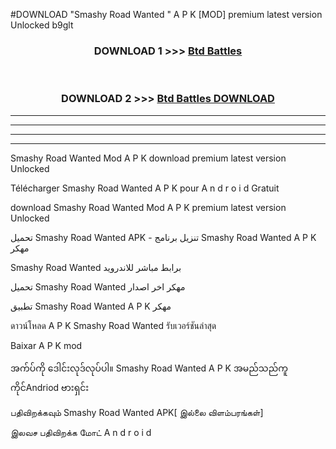 #DOWNLOAD "Smashy Road Wanted " A P K [MOD] premium latest version Unlocked b9glt 



<div align="center">

<h3>DOWNLOAD 1 >>> <a href="https://getmod1.web.app/?judule=Btd Battles">Btd Battles</a></h3><br>

<h3>DOWNLOAD 2 >>> <a href="https://getmod1.web.app/?judule=Btd Battles">Btd Battles DOWNLOAD</a></h3>

</div>


----------------------------------------------------------

----------------------------------------------------------

----------------------------------------------------------

----------------------------------------------------------


Smashy Road Wanted  Mod A P K download premium latest version Unlocked

Télécharger  Smashy Road Wanted  A P K pour A n d r o i d Gratuit

download Smashy Road Wanted  Mod A P K premium latest version Unlocked

تحميل Smashy Road Wanted  APK - تنزيل برنامج Smashy Road Wanted  A P K مهكر

Smashy Road Wanted  برابط مباشر للاندرويد

تحميل Smashy Road Wanted  مهكر اخر اصدار

تطبيق Smashy Road Wanted  A P K مهكر

ดาวน์โหลด A P K Smashy Road Wanted  รับเวอร์ชันล่าสุด

Baixar A P K mod

အက်ပ်ကို ဒေါင်းလုဒ်လုပ်ပါ။ Smashy Road Wanted  A P K အမည်သည်ကူကိုင်Andriod ဗားရှင်း

பதிவிறக்கவும் Smashy Road Wanted  APK[ இல்லை விளம்பரங்கள்] 
 
இலவச பதிவிறக்க மோட் A n d r o i d



